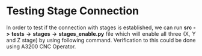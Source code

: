 # Testing Stage Connection

<p align="justify">In order to test if the connection with stages is established, we can run <b>src -> tests -> stages -> stages_enable.py </b> file which will enable all three (X, Y and Z stage) by using following command. Verification to this could be done using A3200 CNC Operator.</p>

